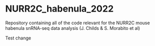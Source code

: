 # NURR2C_habenula_2022
Repository containing all of the code relevant for the NURR2C mouse habenula snRNA-seq data analysis (J. Childs &amp; S. Morabito et al)


Test change 
